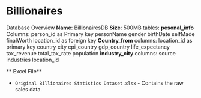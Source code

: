 # Billionaires
Database Overview **Name**: BillionairesDB **Size**: 500MB
tables:
  **pesonal_info**
    Columns:
     person_id as Primary key
     personName
     gender
     birthDate
     selfMade
     finalWorth
     location_id as foreign key 
**Country_from**
  columns:
  location_id as primary key
  country
  city
  cpi_country
  gdp_country
  life_expectancy
  tax_revenue
  total_tax_rate
  population
**industry_city**
  columns:
  source
  industries
  location_id

**  Excel File**
- `Original Billionaires Statistics Dataset.xlsx` - Contains the raw sales data.



